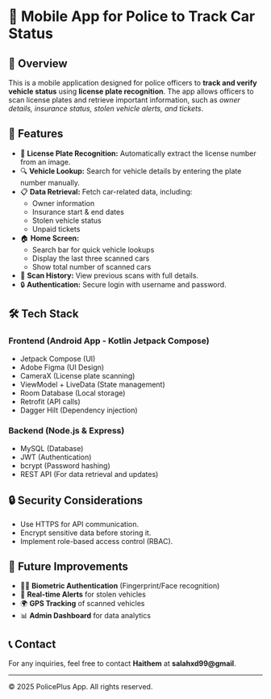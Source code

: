 <h1>🚓 Mobile App for Police to Track Car Status</h1>
<h2>📌 Overview</h2>
    <p>This is a mobile application designed for police officers to <strong>track and verify vehicle status</strong> using <strong>license plate recognition</strong>. The app allows officers to scan license plates and retrieve important information, such as <em>owner details, insurance status, stolen vehicle alerts, and tickets</em>.</p>

<h2>🎯 Features</h2>
<ul>
<li>📸 <strong>License Plate Recognition:</strong> Automatically extract the license number from an image.</li>
<li>🔍 <strong>Vehicle Lookup:</strong> Search for vehicle details by entering the plate number manually.</li>
<li>📋 <strong>Data Retrieval:</strong> Fetch car-related data, including:
<ul>
<li>Owner information</li>
<li>Insurance start & end dates</li>
<li>Stolen vehicle status</li>
<li>Unpaid tickets</li>
</ul>
</li>
<li>🏠 <strong>Home Screen:</strong>
<ul>
<li>Search bar for quick vehicle lookups</li>
<li>Display the last three scanned cars</li>
<li>Show total number of scanned cars</li>
</ul>
</li>
<li>📜 <strong>Scan History:</strong> View previous scans with full details.</li>
<li>🔒 <strong>Authentication:</strong> Secure login with username and password.</li>
</ul>

<h2>🛠️ Tech Stack</h2>

<h3>Frontend (Android App - Kotlin Jetpack Compose)</h3>
<ul>
<li>Jetpack Compose (UI)</li>
<li>Adobe Figma (UI Design)</li>
<li>CameraX (License plate scanning)</li>
<li>ViewModel + LiveData (State management)</li>
<li>Room Database (Local storage)</li>
<li>Retrofit (API calls)</li>
<li>Dagger Hilt (Dependency injection)</li>
</ul>

<h3>Backend (Node.js & Express)</h3>
<ul>
<li>MySQL (Database)</li>
<li>JWT (Authentication)</li>
<li>bcrypt (Password hashing)</li>
<li>REST API (For data retrieval and updates)</li>
</ul>

<h2>🔒 Security Considerations</h2>
<ul>
<li>Use HTTPS for API communication.</li>
<li>Encrypt sensitive data before storing it.</li>
<li>Implement role-based access control (RBAC).</li>
</ul>

<h2>📌 Future Improvements</h2>
<ul>
<li>🧑‍💻 <strong>Biometric Authentication</strong> (Fingerprint/Face recognition)</li>
<li>🔔 <strong>Real-time Alerts</strong> for stolen vehicles</li>
<li>🌍 <strong>GPS Tracking</strong> of scanned vehicles</li>
<li>📊 <strong>Admin Dashboard</strong> for data analytics</li>
</ul>

<h2>📞 Contact</h2>
<p>For any inquiries, feel free to contact <strong>Haithem</strong> at <strong>salahxd99@gmail</strong>.</p>

<hr>
<p>© 2025 PolicePlus App. All rights reserved.</p>

    
